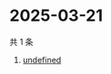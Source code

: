 # 2025-03-21

共 1 条

<!-- BEGIN -->
<!-- 最后更新时间 Fri Mar 21 2025 05:30:03 GMT+0800 (China Standard Time) -->

1. [undefined](https://www.zhihu.com/search?q=undefined)

<!-- END -->
